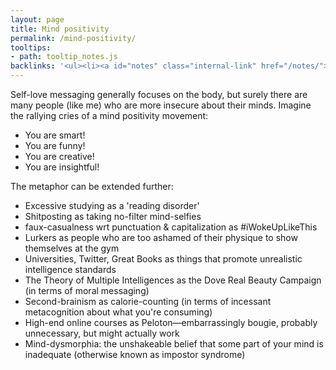 ```yaml
---
layout: page
title: Mind positivity
permalink: /mind-positivity/
tooltips: 
- path: tooltip_notes.js
backlinks: '<ul><li><a id="notes" class="internal-link" href="/notes/">Notes</a></li></ul>'
---
```


Self-love messaging generally focuses on the body, but surely there are many people (like me) who are more insecure about their minds. Imagine the rallying cries of a mind positivity movement:

- You are smart!
- You are funny!
- You are creative!
- You are insightful!

The metaphor can be extended further:

- Excessive studying as a 'reading disorder'
- Shitposting as taking no-filter mind-selfies
- faux-casualness wrt punctuation & capitalization as #iWokeUpLikeThis
- Lurkers as people who are too ashamed of their physique to show themselves at the gym
- Universities, Twitter, Great Books as things that promote unrealistic intelligence standards
- The Theory of Multiple Intelligences as the Dove Real Beauty Campaign (in terms of moral messaging)
- Second-brainism as calorie-counting (in terms of incessant metacognition about what you're consuming)
- High-end online courses as Peloton—embarrassingly bougie, probably unnecessary, but might actually work
- Mind-dysmorphia: the unshakeable belief that some part of your mind is inadequate (otherwise known as impostor syndrome)
